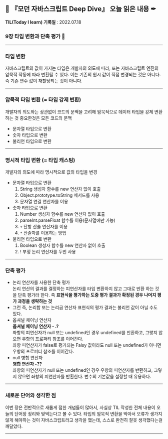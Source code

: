 ## 📕 『모던 자바스크립트 Deep Dive』 오늘 읽은 내용 ✒

**TIL(Today I learn) 기록일** : 2022.07.18

### 9장 타입 변환과 단축 평가 📑

---

### 타입 변환
자바스크립트의 값이 가지는 타입은 개발자의 의도에 따라, 또는 자바스크립트 엔진의 암묵적 작동에 따라 변환될 수 있다.
이는 기존의 원시 값이 직접 변경되는 것은 아니다. 즉 기존 변수 값이 재할당되는 것이 아니다.

---

### 암묵적 타입 변환 (= 타입 강제 변환)
개발자의 의도와는 상관없이 코드의 문맥을 고려해 암묵적으로 데이터 타입을 강제 변환하는 것
중요한것은 모든 코드의 문맥
-  문자열 타입으로 변환
-  숫자 타입으로 변환
-  불리언 타입으로 변환

---

### 명시적 타입 변환 (= 타입 캐스팅)
개발자의 의도에 따라 명시적으로 값의 타입을 변경
- 문자열 타입으로 변환
    1. String 생성자 함수를 new 연산자 없이 호출
    2. Object.prototype.toString 메서드를 사용
    3. 문자열 연결 연산자를 이용
- 숫자 타입으로 변환
    1. Number 생성자 함수를 new 연산자 없이 호출
    2. parseInt.parseFloat 함수를 이용(문자열에만 가능)
    3. `+` 단항 산술 연산자를 이용
    4. `*` 산술자를 이용하는 방법
- 불리언 타입으로 변환
    1. Boolean 생성자 함수를 new 연산자 없이 호출
    2. ! 부정 논리 연산자를 두번 사용

---

### 단축 평가
- 논리 연산자를 사용한 단축 평가<br>
논리 연산의 결과를 결정하는 피연산자를 타입 변환하지 않고 그대로 반환 하는 것을 단축 평가라 한다. 즉 <strong>표현식을 평가하는 도중 평가 결과가 확정된 경우 나머지 평가 과정을 생략하는 것</strong>
- 그런 즉, 논리합 또는 논리곱 연산자 표현식의 평가 결과는 불리언 값이 아닐 수도 있다.
- 옵셔널 체이닝 연산자<br><strong>옵셔널 체이닝 연산자 - .?</strong><br>좌항의 피연산자가 null 또는 undefined인 경우 undefined를 반환하고, 그렇지 않으면 우항의 프로퍼티 참조를 이어간다.<br>좌항 피연산자가 false로 평가되는 Falsy 값이라도 null 또는 undefined가 아니면 우항의 프로퍼티 참조를 이어간다.
- null 병합 연산자<br>
<strong>병합 연산자 -??</strong><br>좌항의 피연산자가 null 또는 undefined인 경우 우항의 피연산자를 반환하고, 그렇지 않으면 좌항의 피연산자를 반환한다. 변수의 기본값을 설정할 때 유용하다.

---

### 새로운 단어와 생각한 점

이번 장은 전반적으로 새롭게 접한 개념들이 많아서, 사실상 TIL 작성한 전체 내용이 오늘의 단어장 정리와 맞먹는다고 볼 수 있다. 타입의 암묵적 변환을 막아서 오류가 생가지 않게 해야하는 것이 자바스크립트라고 생각을 했는데, 스스로 완전히 잘못 생각했다는걸 깨달았다.

---